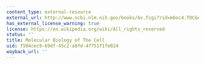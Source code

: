 ```yaml
---
content_type: external-resource
external_url: http://www.ncbi.nlm.nih.gov/books/bv.fcgi?rid=mboc4.TOC&depth=2
has_external_license_warning: true
license: https://en.wikipedia.org/wiki/All_rights_reserved
status: ''
title: Molecular Biology of The Cell
uid: f504cec9-69df-45c2-a8fd-47751f1fe024
wayback_url: ''
---
```


